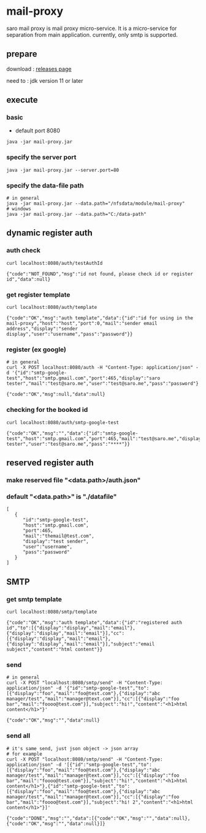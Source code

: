 # mail-proxy
saro mail proxy is mail proxy micro-service.
It is a micro-service for separation from main application.
currently, only smtp is supported.

## prepare
download : [releases page](https://github.com/saro-lab/mail-proxy/releases)

need to : jdk version 11 or later

## execute
### basic
- default port 8080
```
java -jar mail-proxy.jar
```
### specify the server port
```
java -jar mail-proxy.jar --server.port=80
```
### specify the data-file path
```
# in general
java -jar mail-proxy.jar --data.path="/nfsdata/module/mail-proxy"
# windows
java -jar mail-proxy.jar --data.path="C:/data-path"
```

## dynamic register auth
### auth check
```
curl localhost:8080/auth/testAuthId
```
```
{"code":"NOT_FOUND","msg":"id not found, please check id or register id","data":null}
```
### get register template
```
curl localhost:8080/auth/template
```
```
{"code":"OK","msg":"auth template","data":{"id":"id for using in the mail-proxy","host":"host","port":0,"mail":"sender email address","display":"sender display","user":"username","pass":"password"}}
```
### register (ex google)
```
# in general
curl -X POST localhost:8080/auth -H "Content-Type: application/json" -d '{"id":"smtp-google-test","host":"smtp.gmail.com","port":465,"display":"saro tester","mail":"test@saro.me","user":"test@saro.me","pass":"password"}'
```
```
{"code":"OK","msg":null,"data":null}
```
### checking for the booked id
```
curl localhost:8080/auth/smtp-google-test
```
```
{"code":"OK","msg":"","data":{"id":"smtp-google-test","host":"smtp.gmail.com","port":465,"mail":"test@saro.me","display":"saro tester","user":"test@saro.me","pass":"****"}}
```

## reserved register auth
### make reserved file "<data.path>/auth.json"
### default "<data.path>" is "./datafile"
```
[
   {
      "id":"smtp-google-test",
      "host":"smtp.gmail.com",
      "port":465,
      "mail":"themail@test.com",
      "display":"test sender",
      "user":"username",
      "pass":"password"
   }
]
```

## SMTP
### get smtp template
```
curl localhost:8080/smtp/template
```
```
{"code":"OK","msg":"auth template","data":{"id":"registered auth id","to":[{"display":"display","mail":"email"},{"display":"display","mail":"email"}],"cc":[{"display":"display","mail":"email"},{"display":"display","mail":"email"}],"subject":"email subject","content":"html content"}}
```
### send
```
# in general
curl -X POST "localhost:8080/smtp/send" -H "Content-Type: application/json" -d '{"id":"smtp-google-test","to":[{"display":"foo","mail":"foo@test.com"},{"display":"abc manager/test","mail":"manager@text.com"}],"cc":[{"display":"foo bar","mail":"foooo@test.com"}],"subject":"hi!","content":"<h1>html content</h1>"}'
```
```
{"code":"OK","msg":"","data":null}
```
### send all
```
# it's same send, just json object -> json array
# for example
curl -X POST "localhost:8080/smtp/send" -H "Content-Type: application/json" -d '[{"id":"smtp-google-test","to":[{"display":"foo","mail":"foo@test.com"},{"display":"abc manager/test","mail":"manager@text.com"}],"cc":[{"display":"foo bar","mail":"foooo@test.com"}],"subject":"hi!","content":"<h1>html content</h1>"},{"id":"smtp-google-test","to":[{"display":"foo","mail":"foo@test.com"},{"display":"abc manager/test","mail":"manager@text.com"}],"cc":[{"display":"foo bar","mail":"foooo@test.com"}],"subject":"hi! 2","content":"<h1>html content</h1>"}]'
```
```
{"code":"DONE","msg":"","data":[{"code":"OK","msg":"","data":null},{"code":"OK","msg":"","data":null}]}
```
